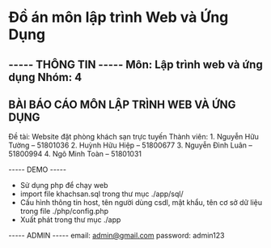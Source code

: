 # Đồ án môn lập trình Web và Ứng Dụng




----- THÔNG TIN -----
Môn: Lập trình web và ứng dụng
Nhóm: 4
-----------------------------------------
BÀI BÁO CÁO MÔN LẬP TRÌNH WEB VÀ ỨNG DỤNG
-----------------------------------------
Đề tài: Website đặt phòng khách sạn trực tuyến
Thành viên: 
    1. Nguyễn Hữu Tường – 51801036
    2. Huỳnh Hữu Hiệp – 51800677
    3. Nguyễn Đình Luân – 51800994
    4. Ngô Minh Toàn – 51801031

----- DEMO -----
 - Sử dụng php để chạy web
 - import file khachsan.sql trong thư mục ./app/sql/
 - Cấu hình thông tin host, tên người dùng csdl, mật khẩu, tên cơ sở dữ liệu trong file ./php/config.php
 - Xuất phát trong thư mục ./app

----- ADMIN -----
email: admin@gmail.com
password: admin123
